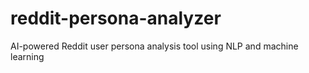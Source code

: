 # reddit-persona-analyzer
AI-powered Reddit user persona analysis tool using NLP and machine learning
